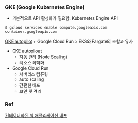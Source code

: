### GKE (Google Kubernetes Engine)

- 기본적으로 API 활성화가 필요함.
Kubernetes Engine API
```shell
$ gcloud services enable compute.googleapis.com container.googleapis.com
```

[GKE autopilot](https://cloud.google.com/kubernetes-engine/docs/resources/autopilot-standard-feature-comparison?hl=ko) + Google Cloud Run > EKS와 Fargate의 조합과 유사
- GKE autopiloat
	- 자동 관리 (Node Scaling)
	- 리소스 최적화
- Google Cloud Run
	- 서버리스 컴퓨팅
	- auto scaling
	- 간편한 배포
	- 보안 및 격리

### Ref
[컨테이너화된 웹 애플리케이션 배포](https://cloud.google.com/kubernetes-engine/docs/tutorials/hello-app?hl=ko#cloud-shell)